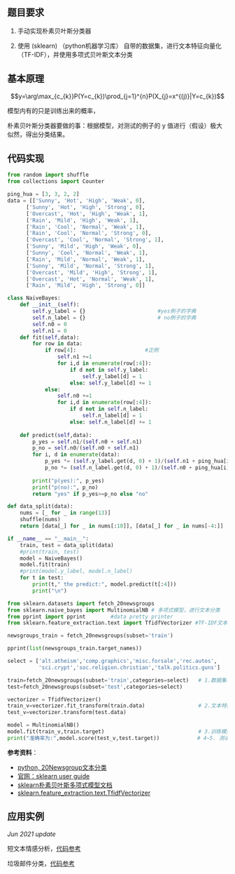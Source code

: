 题目要求
------------

1. 手动实现朴素贝叶斯分类器

2. 使用 (sklearn) （python机器学习库） 自带的数据集，进行文本特征向量化（TF-IDF），并使用多项式贝叶斯文本分类


基本原理
------------

$$y=\arg\max_{c_{k}}P(Y=c_{k})\prod_{j=1}^{n}P(X_{j}=x^{(j)}|Y=c_{k})$$

模型内有的只是训练出来的概率，

朴素贝叶斯分类器要做的事：根据模型，对测试的例子的 y 值进行（假设）极大似然，得出分类结果。


代码实现
------------
```python
from random import shuffle
from collections import Counter

ping_hua = [3, 3, 2, 2]
data = [['Sunny', 'Hot', 'High', 'Weak', 0], 
      ['Sunny', 'Hot', 'High', 'Strong', 0], 
      ['Overcast', 'Hot', 'High', 'Weak', 1], 
      ['Rain', 'Mild', 'High', 'Weak', 1], 
      ['Rain', 'Cool', 'Normal', 'Weak', 1], 
      ['Rain', 'Cool', 'Normal', 'Strong', 0], 
      ['Overcast', 'Cool', 'Normal', 'Strong', 1], 
      ['Sunny', 'Mild', 'High', 'Weak', 0], 
      ['Sunny', 'Cool', 'Normal', 'Weak', 1], 
      ['Rain', 'Mild', 'Normal', 'Weak', 1], 
      ['Sunny', 'Mild', 'Normal', 'Strong', 1], 
      ['Overcast', 'Mild', 'High', 'Strong', 1], 
      ['Overcast', 'Hot', 'Normal', 'Weak', 1], 
      ['Rain', 'Mild', 'High', 'Strong', 0]]

class NaiveBayes:
    def __init__(self):
        self.y_label = {}                       #yes例子的字典
        self.n_label = {}                       # no例子的字典
        self.n0 = 0
        self.n1 = 0
    def fit(self,data):
        for row in data:
            if row[4]:                      #正例
                self.n1 +=1
                for i,d in enumerate(row[:4]):
                    if d not in self.y_label:
                        self.y_label[d] = 1
                    else: self.y_label[d] += 1
            else:
                self.n0 +=1
                for i,d in enumerate(row[:4]):
                    if d not in self.n_label:
                        self.n_label[d] = 1
                    else: self.n_label[d] += 1 
                   
    def predict(self,data):
        p_yes = self.n1/(self.n0 + self.n1)
        p_no = self.n0/(self.n0 + self.n1)
        for i, d in enumerate(data):
            p_yes *= (self.y_label.get(d, 0) + 1)/(self.n1 + ping_hua[i])
            p_no *= (self.n_label.get(d, 0) + 1)/(self.n0 + ping_hua[i])
        
        print("p(yes):", p_yes)
        print("p(no):", p_no)
        return "yes" if p_yes>=p_no else "no"

def data_split(data):
    nums = [_ for _ in range(13)]
    shuffle(nums)
    return [data[_] for _ in nums[:10]], [data[_] for _ in nums[-4:]]

if __name__ == "__main__":
    train, test = data_split(data)
    #print(train, test)
    model = NaiveBayes()
    model.fit(train)
    #print(model.y_label, model.n_label)
    for t in test:
        print(t," the predict:", model.predict(t[:4]))
        print("\n")
```

```python
from sklearn.datasets import fetch_20newsgroups
from sklearn.naive_bayes import MultinomialNB # 多项式模型，进行文本分类
from pprint import pprint        #data pretty printer
from sklearn.feature_extraction.text import TfidfVectorizer #TF-IDF文本特征提取

newsgroups_train = fetch_20newsgroups(subset='train')

pprint(list(newsgroups_train.target_names))

select = ['alt.atheism','comp.graphics','misc.forsale','rec.autos',
          'sci.crypt','soc.religion.christian','talk.politics.guns']

train=fetch_20newsgroups(subset='train',categories=select)   # 1.数据集导入
test=fetch_20newsgroups(subset='test',categories=select)

vectorizer = TfidfVectorizer() 
train_v=vectorizer.fit_transform(train.data)                 # 2.文本特征向量化
test_v=vectorizer.transform(test.data)

model = MultinomialNB() 
model.fit(train_v,train.target)                              # 3.训练模型
print("准确率为:",model.score(test_v,test.target))            # 4~5. 测试-,报告学习结果
```


**参考资料**：
- [python, 20Newsgroup文本分类](https://blog.csdn.net/qq_41856733/article/details/106415101)
- [官网：sklearn user guide](https://scikit-learn.org/stable/user_guide.html)
- [sklearn朴素贝叶斯多项式模型文档](https://scikit-learn.org/stable/modules/generated/sklearn.naive_bayes.MultinomialNB.html)
- [sklearn.feature_extraction.text.TfidfVectorizer](https://scikit-learn.org/stable/modules/generated/sklearn.feature_extraction.text.TfidfVectorizer.html)


应用实例
--------------------

_Jun 2021 update_

短文本情感分析，<a href="main/zone/qgfx.html" target="_blank">代码参考</a>

垃圾邮件分类，<a href="main/zone/youjianfenlei.html" target="_blank">代码参考</a>